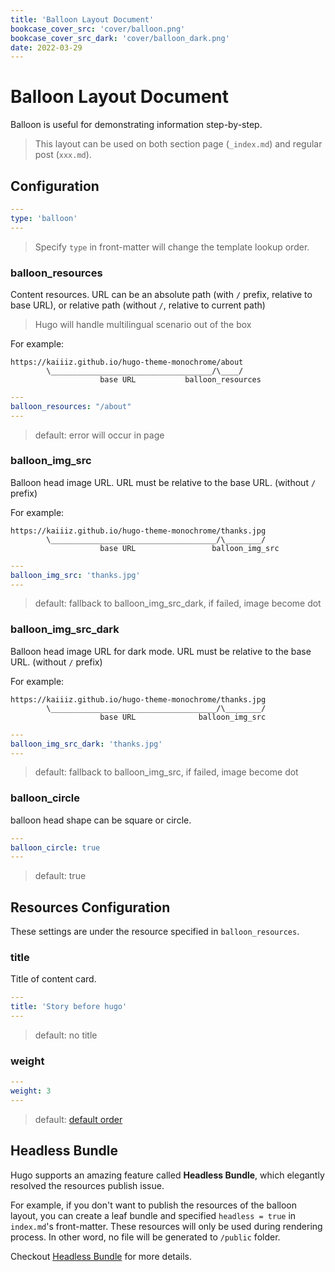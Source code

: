 ```yaml
---
title: 'Balloon Layout Document'
bookcase_cover_src: 'cover/balloon.png'
bookcase_cover_src_dark: 'cover/balloon_dark.png'
date: 2022-03-29
---
```


# Balloon Layout Document

Balloon is useful for demonstrating information step-by-step.

> This layout can be used on both section page (`_index.md`) and regular post (`xxx.md`).

## Configuration

```yaml
---
type: 'balloon'
---
```

> Specify `type` in front-matter will change the template lookup order.

### balloon_resources

Content resources. URL can be an absolute path (with `/` prefix, relative to base URL), or relative path (without `/`, relative to current path)

> Hugo will handle multilingual scenario out of the box

For example:

```
https://kaiiiz.github.io/hugo-theme-monochrome/about
        \____________________________________/\____/
                    base URL           balloon_resources
```

```yaml
---
balloon_resources: "/about"
---
```

> default: error will occur in page

### balloon_img_src

Balloon head image URL. URL must be relative to the base URL. (without `/` prefix)

For example:

```
https://kaiiiz.github.io/hugo-theme-monochrome/thanks.jpg
        \_____________________________________/\________/
                    base URL                 balloon_img_src
```

```yaml
---
balloon_img_src: 'thanks.jpg'
---
```

> default: fallback to balloon_img_src_dark, if failed, image become dot

### balloon_img_src_dark

Balloon head image URL for dark mode. URL must be relative to the base URL. (without `/` prefix)

For example:

```
https://kaiiiz.github.io/hugo-theme-monochrome/thanks.jpg
        \_____________________________________/\________/
                    base URL              balloon_img_src
```

```yaml
---
balloon_img_src_dark: 'thanks.jpg'
---
```

> default: fallback to balloon_img_src, if failed, image become dot

### balloon_circle

balloon head shape can be square or circle.

```yaml
---
balloon_circle: true
---
```

> default: true

## Resources Configuration

These settings are under the resource specified in `balloon_resources`.

### title

Title of content card.

```yaml
---
title: 'Story before hugo'
---
```

> default: no title

### weight

```yaml
---
weight: 3
---
```

> default: [default order](https://gohugo.io/templates/lists/#order-content)

## Headless Bundle

Hugo supports an amazing feature called **Headless Bundle**, which elegantly resolved the resources publish issue.

For example, if you don't want to publish the resources of the balloon layout, you can create a leaf bundle and specified `headless = true` in `index.md`'s front-matter. These resources will only be used during rendering process. In other word, no file will be generated to `/public` folder.

Checkout [Headless Bundle](https://gohugo.io/content-management/page-bundles/#headless-bundle) for more details.
